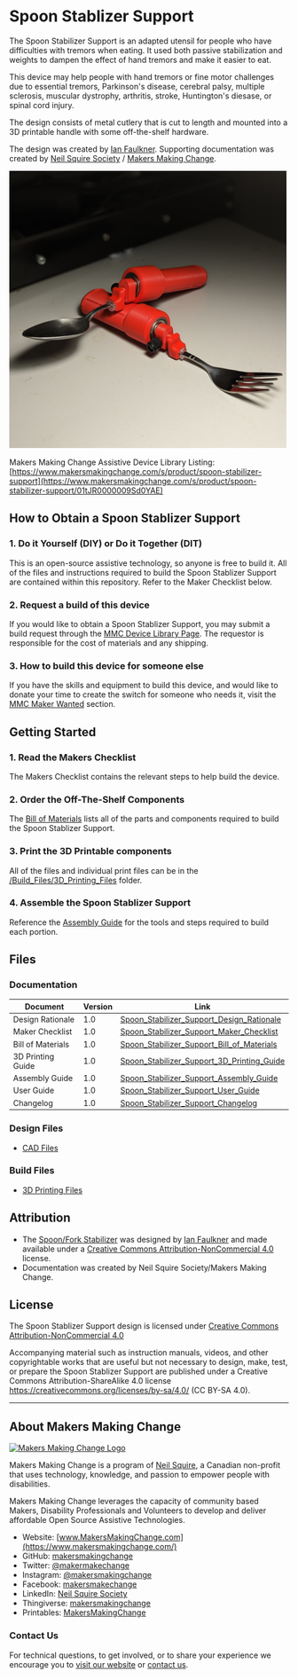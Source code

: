 # Spoon Stablizer Support
The Spoon Stabilizer Support is an adapted utensil for people who have difficulties with tremors when eating. It used both passive stabilization and weights to dampen the effect of hand tremors and make it easier to eat.

This device may help people with hand tremors or fine motor challenges due to essential tremors, Parkinson's disease, cerebral palsy, multiple sclerosis, muscular dystrophy, arthritis, stroke, Huntington's diesase, or spinal cord injury.

The design consists of metal cutlery that is cut to length and mounted into a 3D printable handle with some off-the-shelf hardware.

The design was created by [Ian Faulkner](https://www.printables.com/social/380579-ian-faulkner/about). Supporting documentation was created by [Neil Squire Society](https://www.neilsquire.ca/) / [Makers Making Change](https://www.makersmakingchange.com/).

<img src="Photos/spoon-stabilizer-support.jpg" width="500" alt="Picture of Spoon Stabilizer Support.">


Makers Making Change Assistive Device Library Listing: [https://www.makersmakingchange.com/s/product/spoon-stabilizer-support](https://www.makersmakingchange.com/s/product/spoon-stabilizer-support/01tJR0000009Sd0YAE)


## How to Obtain a Spoon Stablizer Support
### 1. Do it Yourself (DIY) or Do it Together (DIT)

This is an open-source assistive technology, so anyone is free to build it. All of the files and instructions required to build the Spoon Stablizer Support are contained within this repository. Refer to the Maker Checklist below.

### 2. Request a build of this device

If you would like to obtain a Spoon Stablizer Support, you may submit a build request through the [MMC Device Library Page](https://www.makersmakingchange.com/s/product/spoon-stabilizer-support/01tJR0000009Sd0YAE). The requestor is responsible for the cost of materials and any shipping.

### 3. How to build this device for someone else

If you have the skills and equipment to build this device, and would like to donate your time to create the switch for someone who needs it, visit the [MMC Maker Wanted](https://makersmakingchange.com/maker-wanted/) section.


## Getting Started

### 1. Read the Makers Checklist

The Makers Checklist contains the relevant steps to help build the device.

### 2. Order the Off-The-Shelf Components

The [Bill of Materials](/Documentation/Spoon_Stabilizer_Support_BOM.xlsx) lists all of the parts and components required to build the Spoon Stablizer Support.


### 3. Print the 3D Printable components

All of the files and individual print files can be in the [/Build_Files/3D_Printing_Files](/Build_Files/3D_Printing_Files/) folder.

### 4. Assemble the Spoon Stablizer Support

Reference the [Assembly Guide](/Documentation/Spoon_Stabilizer_Support_Assembly_Guide.pdf) for the tools and steps required to build each portion.

## Files
### Documentation
| Document             | Version | Link |
|----------------------|---------|------|
| Design Rationale     | 1.0     | [Spoon_Stabilizer_Support_Design_Rationale](/Documentation/Spoon_Stabilizer_Support_Design_Rationale.pdf)     |
| Maker Checklist      | 1.0     | [Spoon_Stabilizer_Support_Maker_Checklist](/Documentation/Spoon_Stabilizer_Support_Maker_Checklist.pdf)     |
| Bill of Materials    | 1.0     | [Spoon_Stabilizer_Support_Bill_of_Materials](/Documentation/Spoon_Stabilizer_Support_BOM.xlsx)     |
| 3D Printing Guide    | 1.0     | [Spoon_Stabilizer_Support_3D_Printing_Guide](/Documentation/Spoon_Stabilizer_Support_3D_Printing_Guide.pdf)     |
| Assembly Guide       | 1.0     | [Spoon_Stabilizer_Support_Assembly_Guide](/Documentation/Spoon_Stabilizer_Support_Assembly_Guide.pdf)     |
| User Guide           | 1.0     | [Spoon_Stabilizer_Support_User_Guide](/Documentation/Spoon_Stabilizer_Support_User_Guide.pdf)    |
| Changelog            | 1.0     | [Spoon_Stabilizer_Support_Changelog](/Documentation/Spoon_Stabilizer_Support_Changelog.pdf)     |

### Design Files
 - [CAD Files](/Design_Files/CAD_Design_Files/)

### Build Files
 - [3D Printing Files](/Build_Files/3D_Printing_Files)

## Attribution
 - The [Spoon/Fork Stabilizer](https://www.makersmakingchange.com/s/product/spoon-stabilizer-support/01tJR0000009Sd0YAE) was designed by [Ian Faulkner](https://www.printables.com/social/380579-ian-faulkner/about) and made available under a [Creative Commons Attribution-NonCommercial 4.0 ](https://creativecommons.org/licenses/by-nc/4.0/) license.
 - Documentation was created by Neil Squire Society/Makers Making Change.



## License
The Spoon Stablizer Support design is licensed under [Creative Commons Attribution-NonCommercial 4.0 ](https://creativecommons.org/licenses/by-nc/4.0/)

Accompanying material such as instruction manuals, videos, and other copyrightable works that are useful but not necessary to design, make, test, or prepare the Spoon Stablizer Support are published under a Creative Commons Attribution-ShareAlike 4.0 license https://creativecommons.org/licenses/by-sa/4.0/ (CC BY-SA 4.0).


---

<!-- ABOUT MMC START -->
## About Makers Making Change
[<img src="https://raw.githubusercontent.com/makersmakingchange/makersmakingchange/main/img/mmc_logo.svg" width="500" alt="Makers Making Change Logo">](https://www.makersmakingchange.com/)

Makers Making Change is a program of [Neil Squire](https://www.neilsquire.ca/), a Canadian non-profit that uses technology, knowledge, and passion to empower people with disabilities.

Makers Making Change leverages the capacity of community based Makers, Disability Professionals and Volunteers to develop and deliver affordable Open Source Assistive Technologies.

 - Website: [www.MakersMakingChange.com](https://www.makersmakingchange.com/)
 - GitHub: [makersmakingchange](https://github.com/makersmakingchange)
 - Twitter: [@makermakechange](https://twitter.com/makermakechange)
 - Instagram: [@makersmakingchange](https://www.instagram.com/makersmakingchange)
 - Facebook: [makersmakechange](https://www.facebook.com/makersmakechange)
 - LinkedIn: [Neil Squire Society](https://www.linkedin.com/company/neil-squire-society/)
 - Thingiverse: [makersmakingchange](https://www.thingiverse.com/makersmakingchange/about)
 - Printables: [MakersMakingChange](https://www.printables.com/@MakersMakingChange)

### Contact Us
For technical questions, to get involved, or to share your experience we encourage you to [visit our website](https://www.makersmakingchange.com/) or [contact us](https://www.makersmakingchange.com/s/contact).
<!-- ABOUT MMC END -->
